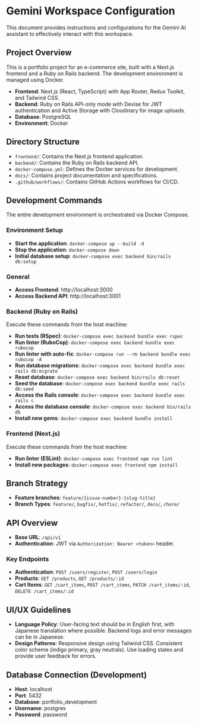 # Gemini Workspace Configuration

This document provides instructions and configurations for the Gemini AI assistant to effectively interact with this workspace.

## Project Overview

This is a portfolio project for an e-commerce site, built with a Next.js frontend and a Ruby on Rails backend. The development environment is managed using Docker.

- **Frontend**: Next.js (React, TypeScript) with App Router, Redux Toolkit, and Tailwind CSS.
- **Backend**: Ruby on Rails API-only mode with Devise for JWT authentication and Active Storage with Cloudinary for image uploads.
- **Database**: PostgreSQL
- **Environment**: Docker

## Directory Structure

- `frontend/`: Contains the Next.js frontend application.
- `backend/`: Contains the Ruby on Rails backend API.
- `docker-compose.yml`: Defines the Docker services for development.
- `docs/`: Contains project documentation and specifications.
- `.github/workflows/`: Contains GitHub Actions workflows for CI/CD.

## Development Commands

The entire development environment is orchestrated via Docker Compose.

### Environment Setup

- **Start the application**: `docker-compose up --build -d`
- **Stop the application**: `docker-compose down`
- **Initial database setup**: `docker-compose exec backend bin/rails db:setup`

### General

- **Access Frontend**: http://localhost:3000
- **Access Backend API**: http://localhost:3001

### Backend (Ruby on Rails)

Execute these commands from the host machine:

- **Run tests (RSpec)**: `docker-compose exec backend bundle exec rspec`
- **Run linter (RuboCop)**: `docker-compose exec backend bundle exec rubocop`
- **Run linter with auto-fix**: `docker-compose run --rm backend bundle exec rubocop -A`
- **Run database migrations**: `docker-compose exec backend bundle exec rails db:migrate`
- **Reset database**: `docker-compose exec backend bin/rails db:reset`
- **Seed the database**: `docker-compose exec backend bundle exec rails db:seed`
- **Access the Rails console**: `docker-compose exec backend bundle exec rails c`
- **Access the database console**: `docker-compose exec backend bin/rails db`
- **Install new gems**: `docker-compose exec backend bundle install`

### Frontend (Next.js)

Execute these commands from the host machine:

- **Run linter (ESLint)**: `docker-compose exec frontend npm run lint`
- **Install new packages**: `docker-compose exec frontend npm install`

## Branch Strategy

- **Feature branches**: `feature/{issue-number}-{slug-title}`
- **Branch Types**: `feature/`, `bugfix/`, `hotfix/`, `refactor/`, `docs/`, `chore/`

## API Overview

- **Base URL**: `/api/v1`
- **Authentication**: JWT via `Authorization: Bearer <token>` header.

### Key Endpoints

- **Authentication**: `POST /users/register`, `POST /users/login`
- **Products**: `GET /products`, `GET /products/:id`
- **Cart Items**: `GET /cart_items`, `POST /cart_items`, `PATCH /cart_items/:id`, `DELETE /cart_items/:id`

## UI/UX Guidelines

- **Language Policy**: User-facing text should be in English first, with Japanese translation where possible. Backend logs and error messages can be in Japanese.
- **Design Patterns**: Responsive design using Tailwind CSS. Consistent color scheme (indigo primary, gray neutrals). Use loading states and provide user feedback for errors.

## Database Connection (Development)

- **Host**: localhost
- **Port**: 5432
- **Database**: portfolio_development
- **Username**: postgres
- **Password**: password